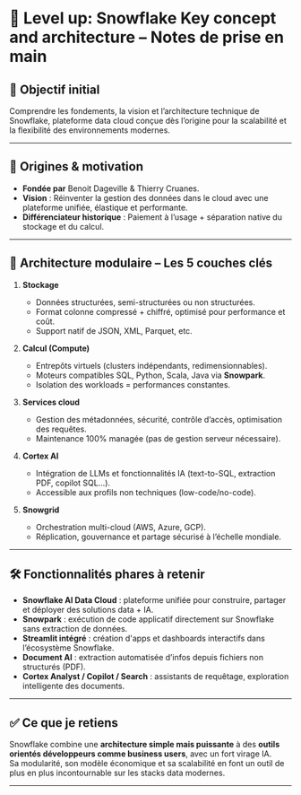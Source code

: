 # 🧊 Level up: Snowflake Key concept and architecture – Notes de prise en main

## 🎯 Objectif initial
Comprendre les fondements, la vision et l’architecture technique de Snowflake, plateforme data cloud conçue dès l’origine pour la scalabilité et la flexibilité des environnements modernes.

---

## 📜 Origines & motivation

- **Fondée par** Benoit Dageville & Thierry Cruanes.
- **Vision** : Réinventer la gestion des données dans le cloud avec une plateforme unifiée, élastique et performante.
- **Différenciateur historique** : Paiement à l’usage + séparation native du stockage et du calcul.

---

## 🧱 Architecture modulaire – Les 5 couches clés

1. **Stockage**  
   - Données structurées, semi-structurées ou non structurées.
   - Format colonne compressé + chiffré, optimisé pour performance et coût.
   - Support natif de JSON, XML, Parquet, etc.

2. **Calcul (Compute)**  
   - Entrepôts virtuels (clusters indépendants, redimensionnables).
   - Moteurs compatibles SQL, Python, Scala, Java via **Snowpark**.
   - Isolation des workloads = performances constantes.

3. **Services cloud**  
   - Gestion des métadonnées, sécurité, contrôle d’accès, optimisation des requêtes.
   - Maintenance 100% managée (pas de gestion serveur nécessaire).

4. **Cortex AI**  
   - Intégration de LLMs et fonctionnalités IA (text-to-SQL, extraction PDF, copilot SQL…).
   - Accessible aux profils non techniques (low-code/no-code).

5. **Snowgrid**  
   - Orchestration multi-cloud (AWS, Azure, GCP).
   - Réplication, gouvernance et partage sécurisé à l’échelle mondiale.

---

## 🛠️ Fonctionnalités phares à retenir

- **Snowflake AI Data Cloud** : plateforme unifiée pour construire, partager et déployer des solutions data + IA.
- **Snowpark** : exécution de code applicatif directement sur Snowflake sans extraction de données.
- **Streamlit intégré** : création d'apps et dashboards interactifs dans l’écosystème Snowflake.
- **Document AI** : extraction automatisée d’infos depuis fichiers non structurés (PDF).
- **Cortex Analyst / Copilot / Search** : assistants de requêtage, exploration intelligente des documents.

---

## ✅ Ce que je retiens

Snowflake combine une **architecture simple mais puissante** à des **outils orientés développeurs comme business users**, avec un fort virage IA.  
Sa modularité, son modèle économique et sa scalabilité en font un outil de plus en plus incontournable sur les stacks data modernes.

---

